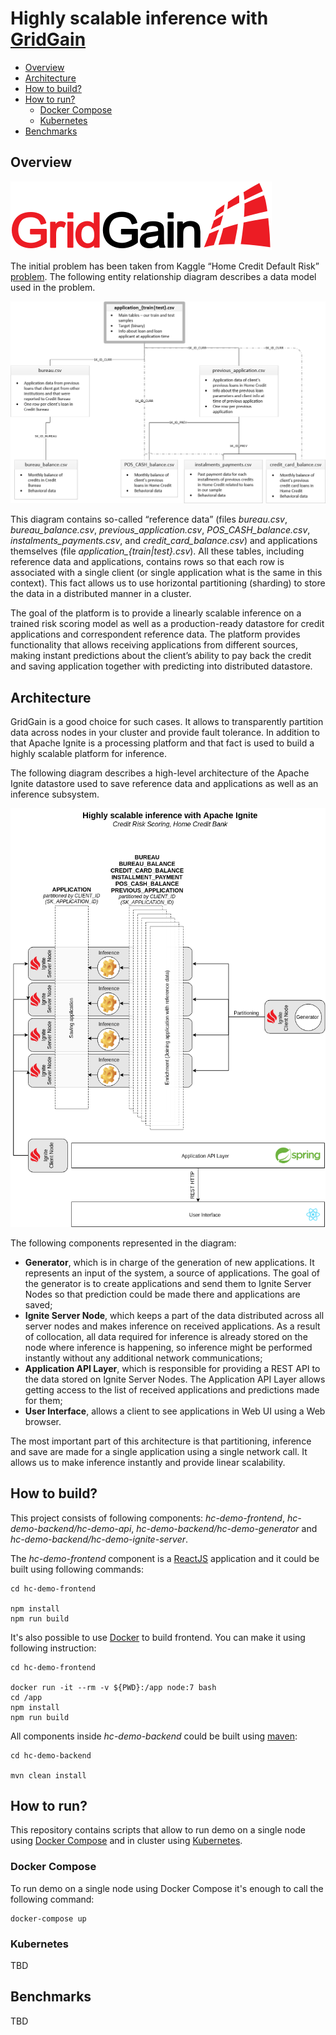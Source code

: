 # Highly scalable inference with [GridGain](https://www.gridgain.com/)

- [Overview](#overview)
- [Architecture](#architecture)
- [How to build?](#how-to-build?)
- [How to run?](#how-to-run?)
  *  [Docker Compose](#docker-compose)
  *  [Kubernetes](#kubernetes)
- [Benchmarks](#benchmarks)

## Overview

![Alt](docs/gridgain.svg)

The initial problem has been taken from Kaggle “Home Credit Default Risk” [problem](https://www.kaggle.com/c/home-credit-default-risk). The following entity relationship diagram describes a data model used in the problem.

![](docs/data_model.png)

This diagram contains so-called “reference data” (files *bureau.csv*, *bureau_balance.csv*, *previous_application.csv*, *POS_CASH_balance.csv*, *instalments_payments.csv*, and *credit_card_balance.csv*) and applications themselves (file *application_{train|test}.csv*). All these tables, including reference data and applications, contains rows so that each row is associated with a single client (or single application what is the same in this context). This fact allows us to use horizontal partitioning (sharding) to store the data in a distributed manner in a cluster.

The goal of the platform is to provide a linearly scalable inference on a trained risk scoring model as well as a production-ready datastore for credit applications and correspondent reference data. The platform provides functionality that allows receiving applications from different sources, making instant predictions about the client’s ability to pay back the credit and saving application together with predicting into distributed datastore.

## Architecture

GridGain is a good choice for such cases. It allows to transparently partition data across nodes in your cluster and provide fault tolerance. In addition to that Apache Ignite is a processing platform and that fact is used to build a highly scalable platform for inference.

The following diagram describes a high-level architecture of the Apache Ignite datastore used to save reference data and applications as well as an inference subsystem.

![](docs/architecture.png)

The following components represented in the diagram:

* **Generator**, which is in charge of the generation of new applications. It represents an input of the system, a source of applications. The goal of the generator is to create applications and send them to Ignite Server Nodes so that prediction could be made there and applications are saved;
* **Ignite Server Node**, which keeps a part of the data distributed across all server nodes and makes inference on received applications. As a result of collocation, all data required for inference is already stored on the node where inference is happening, so inference might be performed instantly without any additional network communications;
* **Application API Layer**, which is responsible for providing a REST API to the data stored on Ignite Server Nodes. The Application API Layer allows getting access to the list of received applications and predictions made for them;
* **User Interface**, allows a client to see applications in Web UI using a Web browser.

The most important part of this architecture is that partitioning, inference and save are made for a single application using a single network call. It allows us to make inference instantly and provide linear scalability.

## How to build?

This project consists of following components: *hc-demo-frontend*, *hc-demo-backend/hc-demo-api*, *hc-demo-backend/hc-demo-generator* and *hc-demo-backend/hc-demo-ignite-server*.

The *hc-demo-frontend* component is a [ReactJS](https://reactjs.org/) application and it could be built using following commands:

```
cd hc-demo-frontend

npm install
npm run build
```

It's also possible to use [Docker](https://www.docker.com/) to build frontend. You can make it using following instruction:

```
cd hc-demo-frontend

docker run -it --rm -v ${PWD}:/app node:7 bash
cd /app
npm install
npm run build
```

All components inside *hc-demo-backend* could be built using [maven](https://maven.apache.org/):

```
cd hc-demo-backend

mvn clean install
```

## How to run?

This repository contains scripts that allow to run demo on a single node using [Docker Compose](https://docs.docker.com/compose/) and in cluster using [Kubernetes](https://kubernetes.io/).

### Docker Compose

To run demo on a single node using Docker Compose it's enough to call the following command:

```
docker-compose up
```

### Kubernetes

TBD

## Benchmarks

TBD
